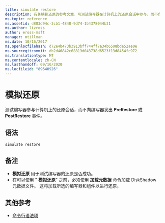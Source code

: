 ```yaml
---
title: simulate restore
description: 有关模拟还原的参考文章，可测试编写器在计算机上的还原会话中参与，而不向编写器发出 PreRestore 或 PostRestore 事件。
ms.topic: reference
ms.assetid: d883d94c-3cb1-4848-9d74-1b4378044b31
ms.author: lizross
author: eross-msft
manager: mtillman
ms.date: 10/16/2017
ms.openlocfilehash: d72e4b473b3913bff744ff7a34b6508bde52ae0e
ms.sourcegitcommit: db2d46842c68813d043738d6523f13d8454fc972
ms.translationtype: MT
ms.contentlocale: zh-CN
ms.lasthandoff: 09/10/2020
ms.locfileid: "89640926"
---
```

# <a name="simulate-restore"></a>模拟还原

测试编写器参与计算机上的还原会话，而不向编写器发出 **PreRestore** 或 **PostRestore** 事件。

## <a name="syntax"></a>语法

```
simulate restore
```

## <a name="remarks"></a>备注

-   **模拟还原** 用于测试编写器的还原是否成功。
-   在可以使用 " **模拟还原**" 之前，必须使用 **加载元数据** 命令加载 DiskShadow 元数据文件。 这将加载所选的编写器和组件以进行还原。

## <a name="additional-references"></a>其他参考

- [命令行语法项](command-line-syntax-key.md)